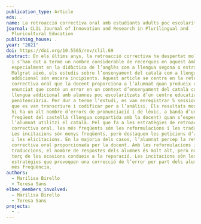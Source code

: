 ```yaml
---
publication_type: Article
eds: .
name: La retroacció correctiva oral amb estudiants adults poc escolaritzats
journal: CLIL Journal of Innovation and Research in Plurilingual and
  Pluricultural Education
publishing_house: .
year: "2021"
doi: https://doi.org/10.5565/rev/clil.69
abstract: En els últims anys, la retroacció correctiva ha despertat molt interès
  i s’han dut a terme un nombre considerable de recerques en aquest àmbit,
  especialment en la didàctica de l’anglès com a llengua segona o estrangera.
  Malgrat això, els estudis sobre l’ensenyament del català com a llengua
  addicional són encara incipients. Aquest article se centra en la retroacció
  correctiva oral que la docent proporciona a l’alumnat quan produeix un
  enunciat que conté un error en un context d’ensenyament del català com a
  llengua addicional amb alumnes poc escolaritzats d’un centre educatiu en seu
  penitenciària. Per dur a terme l’estudi, es van enregistrar 5 sessions d’aula,
  que es van transcriure i codificar per a l’anàlisi. Els resultats mostren que
  hi ha un alt nombre d’errors de pronunciació i de lèxic, a banda d’un ús
  freqüent del castellà (llengua compartida amb la docent) quan s’espera que
  l’alumnat utilitzi el català. Pel que fa a les estratègies de retroacció
  correctiva oral, les més freqüents són les reformulacions i les traduccions.
  Les incitacions són menys freqüents, però destaquen les peticions d’aclariment
  i les elicitacions. En la majoria dels casos, l’alumnat percep la retroacció
  correctiva oral proporcionada per la docent. Amb les reformulacions i les
  traduccions, el nombre de respostes dels alumnes és molt alt, però només un
  terç de les ocasions condueix a la reparació. Les incitacions són les
  estratègies que provoquen una correcció de l’error per part dels alumnes amb
  més freqüència.
authors:
  - Marilisa Birello
  - Teresa Sans
elbec_members_involved:
  - Marilisa Birello
  - Teresa Sans
projects:
  - .
---
```

